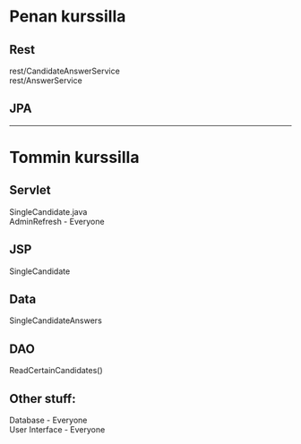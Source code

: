 # Penan kurssilla

## Rest

rest/CandidateAnswerService\
rest/AnswerService  

## JPA



-----------------------------------------
# Tommin kurssilla

## Servlet
SingleCandidate.java\
AdminRefresh - Everyone

## JSP
SingleCandidate

## Data
SingleCandidateAnswers

## DAO
ReadCertainCandidates()

## Other stuff:
Database - Everyone \
User Interface - Everyone
